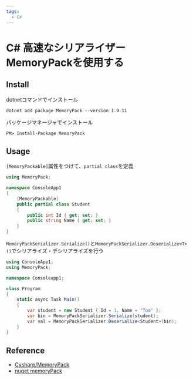```yaml
---
tags:
  - C#
---
```


# C# 高速なシリアライザーMemoryPackを使用する

## Install

dotnetコマンドでインストール
```
dotnet add package MemoryPack --version 1.9.11
```

パッケージマネージャでインストール
```
PM> Install-Package MemoryPack
```

## Usage

`[MemoryPackable]`属性をつけて、`partial class`を定義

```cs
using MemoryPack;

namespace ConsoleApp1
{
    [MemoryPackable]
    public partial class Student
    {
        public int Id { get; set; }
        public string Name { get; set; }
    }
}
```

`MemoryPackSerializer.Serialize()`と`MemoryPackSerializer.Deserialize<T>()`でシリアライズ・デシリアライズを行う

```cs
using ConsoleApp1;
using MemoryPack;

namespace Consoleapp1;

class Program
{
    static async Task Main()
    {
        var student = new Student { Id = 1, Name = "Tom" };
        var bin = MemoryPackSerializer.Serialize(student);
        var val = MemoryPackSerializer.Deserialize<Student>(bin);
    }
}
```

## Reference
- [Cysharp/MemoryPack](https://github.com/Cysharp/MemoryPack)
- [nuget memoryPack](https://www.nuget.org/packages/MemoryPack#versions-body-tab)